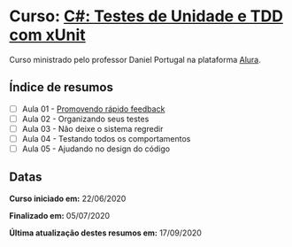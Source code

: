 # Curso: [C#: Testes de Unidade e TDD com xUnit](https://www.alura.com.br/curso-online-tdd-csharp-xunit)

Curso ministrado pelo professor Daniel Portugal na plataforma [Alura](https://cursos.alura.com.br/dashboard).

## Índice de resumos

- [ ] Aula 01 - [Promovendo rápido feedback](https://github.com/oliviamattiazzo/Resumos/blob/master/TesteUnidadeTDDxUnit/Aula01_PromovendoRapidoFeedback.md)
- [ ] Aula 02 - Organizando seus testes
- [ ] Aula 03 - Não deixe o sistema regredir
- [ ] Aula 04 - Testando todos os comportamentos
- [ ] Aula 05 - Ajudando no design do código

## Datas

**Curso iniciado em:** 22/06/2020

**Finalizado em:** 05/07/2020

**Última atualização destes resumos em:** 17/09/2020